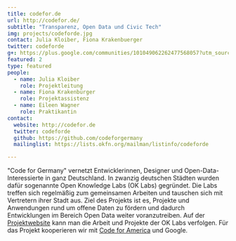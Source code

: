 ```yaml
---
title: codefor.de
url: http://codefor.de/
subtitle: "Transparenz, Open Data und Civic Tech"
img: projects/codeforde.jpg
contact: Julia Kloiber, Fiona Krakenbuerger
twitter: codeforde
g+: https://plus.google.com/communities/101049062262477568057?utm_source=chrome_ntp_icon&utm_medium=chrome_app&utm_campaign=chrome
featured: 2
type: featured
people:
  - name: Julia Kloiber
    role: Projektleitung
  - name: Fiona Krakenbürger
    role: Projektassistenz
  - name: Eileen Wagner
    role: Praktikantin
contact:
  website: http://codefor.de
  twitter: codeforde
  github: https://github.com/codeforgermany
  mailinglist: https://lists.okfn.org/mailman/listinfo/codeforde

---
```


"Code for Germany" vernetzt Entwicklerinnen, Designer und Open-Data-Interessierte in ganz Deutschland. In zwanzig deutschen Städten wurden dafür sogenannte Open Knowledge Labs (OK Labs) gegründet. Die Labs treffen sich regelmäßig zum gemeinsamen Arbeiten und tauschen sich mit Vertretern ihrer Stadt aus. Ziel des Projekts ist es, Projekte und Anwendungen rund um offene Daten zu fördern und dadurch Entwicklungen im Bereich Open Data weiter voranzutreiben. Auf der [Projektwebsite](http://codefor.de) kann man die Arbeit und Projekte der OK Labs verfolgen. Für das Projekt kooperieren wir mit [Code for America](http://www.codeforamerica.org/) und Google.
